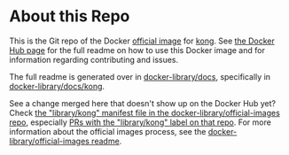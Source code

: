 # About this Repo

This is the Git repo of the Docker [official image](https://docs.docker.com/docker-hub/official_repos/) for [kong](https://registry.hub.docker.com/_/kong/). See [the Docker Hub page](https://registry.hub.docker.com/_/kong/) for the full readme on how to use this Docker image and for information regarding contributing and issues.

The full readme is generated over in [docker-library/docs](https://github.com/docker-library/docs), specifically in [docker-library/docs/kong](https://github.com/docker-library/docs/tree/master/kong).

See a change merged here that doesn't show up on the Docker Hub yet? Check [the "library/kong" manifest file in the docker-library/official-images repo](https://github.com/docker-library/official-images/blob/master/library/kong), especially [PRs with the "library/kong" label on that repo](https://github.com/docker-library/official-images/labels/library%2Fkong). For more information about the official images process, see the [docker-library/official-images readme](https://github.com/docker-library/official-images/blob/master/README.md).

<!-- THIS FILE IS GENERATED BY https://github.com/docker-library/docs/blob/master/generate-repo-stub-readme.sh -->
